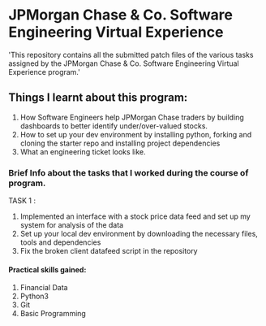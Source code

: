 # JPMorgan Chase & Co. Software Engineering Virtual Experience


'This repository contains all the submitted patch files of the various tasks assigned by the JPMorgan Chase & Co. Software Engineering Virtual Experience program.'

## Things I learnt about this program:

1. How Software Engineers help JPMorgan Chase traders by building dashboards to better identify under/over-valued stocks.
2. How to set up your dev environment by installing python, forking and cloning the starter repo and installing project dependencies  
3. What an engineering ticket looks like.


### Brief Info about the tasks that I worked during the course of program.

TASK 1 :
1. Implemented an interface with a stock price data feed and set up my system for analysis of the data
2. Set up your local dev environment by downloading the necessary files, tools and dependencies
3. Fix the broken client datafeed script in the repository


#### Practical skills gained: 
1. Financial Data 
2. Python3 
3. Git 
4. Basic Programming
